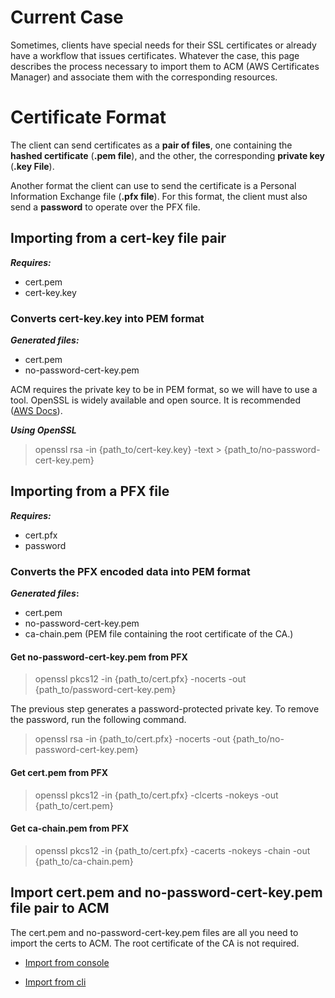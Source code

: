 # Current Case

Sometimes, clients have special needs for their SSL certificates or already 
have a workflow that issues certificates. Whatever the case, this page describes
the process necessary to import them to ACM (AWS Certificates Manager) and
associate them with the corresponding resources.

# Certificate Format

The client can send certificates as a **pair of files**, one containing the **hashed certificate** (**.pem file**), and the other, the corresponding **private key** (**.key File**).

Another format the client can use to send the certificate is a Personal Information Exchange file (**.pfx file**). For this format, the client must also send a **password** to operate over the PFX file.

## **Importing from a cert-key file pair** 

***Requires:***

- cert.pem
- cert-key.key

### **Converts cert-key.key into PEM format**

***Generated files:***

- cert.pem
- no-password-cert-key.pem

ACM requires the private key to be in PEM format, so we will have to use a tool. OpenSSL is widely available and open source. It is recommended ([AWS Docs](https://aws.amazon.com/blogs/security/how-to-import-pfx-formatted-certificates-into-aws-certificate-manager-using-openssl/)).

***Using OpenSSL***

> openssl rsa -in {path_to/cert-key.key} -text > {path_to/no-password-cert-key.pem}

## **Importing from a PFX file** 

***Requires:*** 

- cert.pfx
- password

### **Converts the PFX encoded data into PEM format**

***Generated files*:**

- cert.pem
- no-password-cert-key.pem
- ca-chain.pem (PEM file containing the root certificate of the CA.)

#### **Get no-password-cert-key.pem from PFX**

> openssl pkcs12 -in {path_to/cert.pfx} -nocerts -out {path_to/password-cert-key.pem}

The previous step generates a password-protected private key. To remove the password, run the following command.

> openssl rsa -in {path_to/cert.pfx} -nocerts -out {path_to/no-password-cert-key.pem}

#### **Get cert.pem from PFX**

> openssl pkcs12 -in {path_to/cert.pfx} -clcerts -nokeys -out {path_to/cert.pem}

#### **Get ca-chain.pem from PFX**

> openssl pkcs12 -in {path_to/cert.pfx} -cacerts -nokeys -chain -out {path_to/ca-chain.pem}

## **Import cert.pem and no-password-cert-key.pem file pair to ACM**

The cert.pem and no-password-cert-key.pem files are all you need to import the certs to ACM. The root certificate of the CA is not required.

- [Import from console](https://docs.aws.amazon.com/acm/latest/userguide/import-certificate-api-cli.html#import-certificate-api:~:text=Import%20(AWS%20CLI)-,Import%20(console),-The%20following%20example)

- [Import from cli](https://docs.aws.amazon.com/acm/latest/userguide/import-certificate-api-cli.html#import-certificate-api:~:text=choose%20Import.-,Import%20(AWS%20CLI),-The%20following%20example)